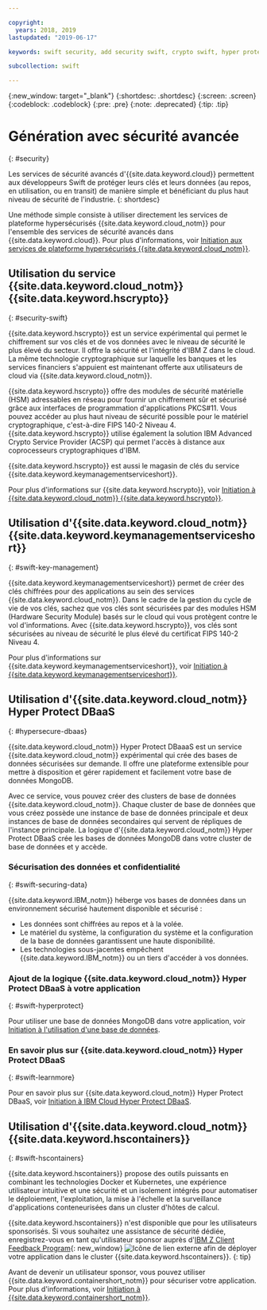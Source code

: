 ```yaml
---

copyright:
  years: 2018, 2019
lastupdated: "2019-06-17"

keywords: swift security, add security swift, crypto swift, hyper protect swift, ios hyper protect, dbaas swift, swift key management, swift advanced security

subcollection: swift

---
```


{:new_window: target="_blank"}
{:shortdesc: .shortdesc}
{:screen: .screen}
{:codeblock: .codeblock}
{:pre: .pre}
{:note: .deprecated}
{:tip: .tip} 

# Génération avec sécurité avancée
{: #security}

Les services de sécurité avancés d'{{site.data.keyword.cloud}} permettent aux développeurs Swift de protéger leurs clés et leurs données (au repos, en utilisation, ou en transit) de manière simple et bénéficiant du plus haut niveau de sécurité de l'industrie.
{: shortdesc}

Une méthode simple consiste à utiliser directement les services de plateforme hypersécurisés {{site.data.keyword.cloud_notm}} pour l'ensemble des services de sécurité avancés dans {{site.data.keyword.cloud}}. Pour plus d'informations, voir [Initiation aux services de plateforme hypersécurisés {{site.data.keyword.cloud_notm}}](/docs/services/hypersecure-platform?topic=hypersecure-platform-getting-started-with-ibm-cloud-hyper-protect-developer-starter-kits).

## Utilisation du service {{site.data.keyword.cloud_notm}} {{site.data.keyword.hscrypto}}
{: #security-swift}

{{site.data.keyword.hscrypto}} est un service expérimental qui permet le chiffrement sur vos clés et de vos données avec le niveau de sécurité le plus élevé du secteur. Il offre la sécurité et l'intégrité d'IBM Z dans le cloud. La même technologie cryptographique sur laquelle les banques et les services financiers s'appuient est maintenant offerte aux utilisateurs de cloud via {{site.data.keyword.cloud_notm}}.

{{site.data.keyword.hscrypto}} offre des modules de sécurité matérielle (HSM) adressables en réseau pour fournir un chiffrement sûr et sécurisé grâce aux interfaces de programmation d'applications PKCS#11. Vous pouvez accéder au plus haut niveau de sécurité possible pour le matériel cryptographique, c'est-à-dire FIPS 140-2 Niveau 4. {{site.data.keyword.hscrypto}} utilise également la solution IBM Advanced Crypto Service Provider (ACSP) qui permet l'accès à distance aux coprocesseurs cryptographiques d'IBM.

{{site.data.keyword.hscrypto}} est aussi le magasin de clés du service {{site.data.keyword.keymanagementserviceshort}}.

Pour plus d'informations sur {{site.data.keyword.hscrypto}}, voir [Initiation à {{site.data.keyword.cloud_notm}} {{site.data.keyword.hscrypto}}](/docs/services/hs-crypto?topic=hs-crypto-get-started#get-started).

## Utilisation d'{{site.data.keyword.cloud_notm}} {{site.data.keyword.keymanagementserviceshort}}
{: #swift-key-management}

{{site.data.keyword.keymanagementserviceshort}} permet de créer des clés chiffrées pour des applications au sein des services {{site.data.keyword.cloud_notm}}. Dans le cadre de la gestion du cycle de vie de vos clés, sachez que vos clés sont sécurisées par des modules HSM (Hardware Security Module) basés sur le cloud qui vous protègent contre le vol d'informations. Avec {{site.data.keyword.hscrypto}}, vos clés sont sécurisées au niveau de sécurité le plus élevé du certificat FIPS 140-2 Niveau 4.

Pour plus d'informations sur {{site.data.keyword.keymanagementserviceshort}}, voir [Initiation à {{site.data.keyword.keymanagementserviceshort}}](/docs/services/key-protect?topic=key-protect-getting-started-tutorial#getting-started-tutorial).

## Utilisation d'{{site.data.keyword.cloud_notm}} Hyper Protect DBaaS
{: #hypersecure-dbaas}

{{site.data.keyword.cloud_notm}} Hyper Protect DBaaaS est un service {{site.data.keyword.cloud_notm}} expérimental qui crée des bases de données sécurisées sur demande. Il offre une plateforme extensible pour mettre à disposition et gérer rapidement et facilement votre base de données MongoDB.

Avec ce service, vous pouvez créer des clusters de base de données {{site.data.keyword.cloud_notm}}. Chaque cluster de base de données que vous créez possède une instance de base de données principale et deux instances de base de données secondaires qui servent de répliques de l'instance principale. La logique d'{{site.data.keyword.cloud_notm}} Hyper Protect DBaaS crée les bases de données MongoDB dans votre cluster de base de données et y accède.

### Sécurisation des données et confidentialité
{: #swift-securing-data}

{{site.data.keyword.IBM_notm}} héberge vos bases de données dans un environnement sécurisé hautement disponible et sécurisé :
 * Les données sont chiffrées au repos et à la volée.
 * Le matériel du système, la configuration du système et la configuration de la base de données garantissent une haute disponibilité.
 * Les technologies sous-jacentes empêchent {{site.data.keyword.IBM_notm}} ou un tiers d'accéder à vos données.

### Ajout de la logique {{site.data.keyword.cloud_notm}} Hyper Protect DBaaS à votre application
{: #swift-hyperprotect}

Pour utiliser une base de données MongoDB dans votre application, voir
[Initiation à l'utilisation d'une base de données](/docs/swift/hypersecure_dbaas?topic=swift-create-database-cluster#creating-a-highly-available-and-secure-database).  

### En savoir plus sur {{site.data.keyword.cloud_notm}} Hyper Protect DBaaS
{: #swift-learnmore}

Pour en savoir plus sur {{site.data.keyword.cloud_notm}} Hyper Protect DBaaS, voir [Initiation à IBM Cloud Hyper Protect DBaaS](/docs/services/hyper-protect-dbaas?topic=hyper-protect-dbaas-gettingstarted#gettingstarted).

## Utilisation d'{{site.data.keyword.cloud_notm}} {{site.data.keyword.hscontainers}}
{: #swift-hscontainers}

{{site.data.keyword.hscontainers}} propose des outils puissants en combinant les technologies Docker et Kubernetes, une expérience utilisateur intuitive et une sécurité et un isolement intégrés pour automatiser le déploiement, l'exploitation, la mise à l'échelle et la surveillance d'applications conteneurisées dans un cluster d'hôtes de calcul.

{{site.data.keyword.hscontainers}} n'est disponible que pour les utilisateurs sponsorisés. Si vous souhaitez une assistance de sécurité dédiée, enregistrez-vous en tant qu'utilisateur sponsor auprès d'[IBM Z Client Feedback Program](https://www.ibm.com/marketing/iwm/iwmdocs/web/cc/earlyprograms/zwelcome.shtml){: new_window} ![Icône de lien externe](../../icons/launch-glyph.svg "Icône de lien externe") afin de déployer votre application dans le cluster {{site.data.keyword.hscontainers}}.
{: tip}

Avant de devenir un utilisateur sponsor, vous pouvez utiliser {{site.data.keyword.containershort_notm}} pour sécuriser votre application. Pour plus d'informations, voir [Initiation à {{site.data.keyword.containershort_notm}}](/docs/containers?topic=containers-getting-started).
